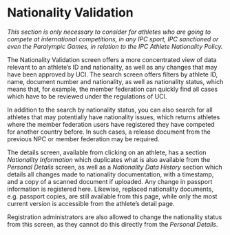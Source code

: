 # Nationality Validation

*This section is only necessary to consider for athletes who are going to compete at international competitions, in any IPC sport, IPC sanctioned or even the Paralympic Games, in relation to the IPC Athlete Nationality Policy.*

The Nationality Validation screen offers a more concentrated view of data relevant to an
athlete’s ID and nationality, as well as any changes that may have been approved by UCI. 
The search screen offers filters by athlete ID, name, document number and nationality, 
as well as nationality status, which means that, for example, the member federation can 
quickly find all cases which have to be reviewed under the regulations of UCI.

In addition to the search by nationality status, you can also search for all athletes that may
potentially have nationality issues, which returns athletes where the member federation users
have registered they have competed for another country before. In such cases, a release
document from the previous NPC or member federation may be required.

The details screen, available from clicking on an athlete, has a section *Nationality Information*
which duplicates what is also available from the *Personal Details* screen, as well as a 
*Nationality Data History* section which details all changes made to nationality documentation, 
with a timestamp, and a copy of a scanned document if uploaded. Any change in passport information
is registered here. Likewise, replaced nationality documents, e.g. passport copies, are still
available from this page, while only the most current version is accessible from the athlete’s
detail page.

Registration administrators are also allowed to change the nationality status from this screen, as
they cannot do this directly from the *Personal Details*.